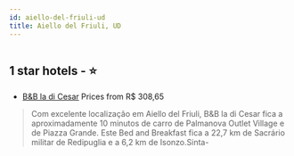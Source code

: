 ```yaml
---
id: aiello-del-friuli-ud
title: Aiello del Friuli, UD
---
```


<center><img src="https://i.travelapi.com/hotels/27000000/26890000/26886600/26886503/526bded5_z.jpg" alt="" /></center>


##  1 star hotels - ⭐️

-    [B&B la di Cesar](https://www.hurb.com/br/aud/https://www.hurb.com/br/hotels/aiello-del-friuli/b-b-la-di-cesar-HT-366P?cmp=18055) Prices from R$ 308,65
   > Com excelente localização em Aiello del Friuli, B&B la di Cesar fica a aproximadamente 10 minutos de carro de Palmanova Outlet Village e de Piazza Grande.  Este Bed and Breakfast fica a 22,7 km de Sacrário militar de Redipuglia e a 6,2 km de Isonzo.Sinta-
